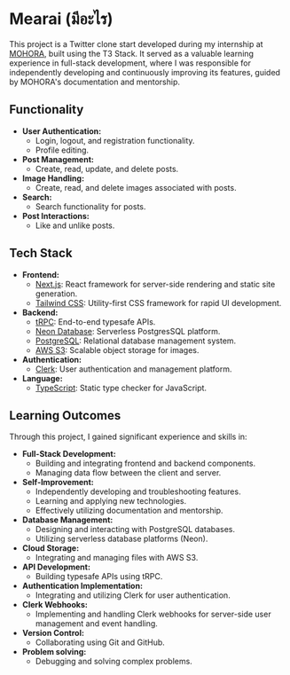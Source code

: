# Mearai (มีอะไร)

This project is a Twitter clone start developed during my internship at [MOHORA](https://mohara.co), built using the T3 Stack. It served as a valuable learning experience in full-stack development, where I was responsible for independently developing and continuously improving its features, guided by MOHORA's documentation and mentorship.

## Functionality

* **User Authentication:**
    * Login, logout, and registration functionality.
    * Profile editing.
* **Post Management:**
    * Create, read, update, and delete posts.
* **Image Handling:**
    * Create, read, and delete images associated with posts.
* **Search:**
    * Search functionality for posts.
* **Post Interactions:**
    * Like and unlike posts.

## Tech Stack

* **Frontend:**
    * [Next.js](https://nextjs.org): React framework for server-side rendering and static site generation.
    * [Tailwind CSS](https://tailwindcss.com): Utility-first CSS framework for rapid UI development.
* **Backend:**
    * [tRPC](https://trpc.io): End-to-end typesafe APIs.
    * [Neon Database](https://neon.tech/): Serverless PostgresSQL platform.
    * [PostgreSQL](https://www.postgresql.org): Relational database management system.
    * [AWS S3](https://aws.amazon.com/s3/): Scalable object storage for images.
* **Authentication:**
    * [Clerk](https://clerk.com): User authentication and management platform.
* **Language:**
    * [TypeScript](https://www.typescriptlang.org): Static type checker for JavaScript.

## Learning Outcomes

Through this project, I gained significant experience and skills in:

* **Full-Stack Development:**
    * Building and integrating frontend and backend components.
    * Managing data flow between the client and server.
* **Self-Improvement:**
    * Independently developing and troubleshooting features.
    * Learning and applying new technologies.
    * Effectively utilizing documentation and mentorship.
* **Database Management:**
    * Designing and interacting with PostgreSQL databases.
    * Utilizing serverless database platforms (Neon).
* **Cloud Storage:**
    * Integrating and managing files with AWS S3.
* **API Development:**
    * Building typesafe APIs using tRPC.
* **Authentication Implementation:**
    * Integrating and utilizing Clerk for user authentication.
* **Clerk Webhooks:**
    * Implementing and handling Clerk webhooks for server-side user management and event handling.
* **Version Control:**
    * Collaborating using Git and GitHub.
* **Problem solving:**
    * Debugging and solving complex problems.
